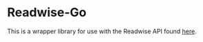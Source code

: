 # Readwise-Go
This is a wrapper library for use with the Readwise API found [here](https://readwise.io/api_deets).
